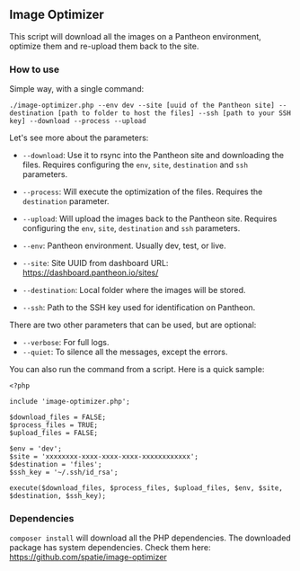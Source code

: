 ## Image Optimizer
This script will download all the images on a Pantheon environment, optimize them and re-upload them back to the site.

### How to use
Simple way, with a single command:
```
./image-optimizer.php --env dev --site [uuid of the Pantheon site] --destination [path to folder to host the files] --ssh [path to your SSH key] --download --process --upload
```
Let's see more about the parameters:
- `--download`: Use it to rsync into the Pantheon site and downloading the files. Requires configuring the `env`, `site`, `destination` and `ssh` parameters.
- `--process`: Will execute the optimization of the files. Requires the `destination` parameter.
- `--upload`: Will upload the images back to the Pantheon site. Requires configuring the `env`, `site`, `destination` and `ssh` parameters.

- `--env`: Pantheon environment. Usually dev, test, or live.
- `--site`: Site UUID from dashboard URL: https://dashboard.pantheon.io/sites/<UUID>
- `--destination`: Local folder where the images will be stored.
- `--ssh`: Path to the SSH key used for identification on Pantheon.

There are two other parameters that can be used, but are optional:
- `--verbose`: For full logs.
- `--quiet`: To silence all the messages, except the errors.

You can also run the command from a script. Here is a quick sample:

```
<?php

include 'image-optimizer.php';

$download_files = FALSE;
$process_files = TRUE;
$upload_files = FALSE;

$env = 'dev';
$site = 'xxxxxxxx-xxxx-xxxx-xxxx-xxxxxxxxxxxx';
$destination = 'files';
$ssh_key = '~/.ssh/id_rsa';

execute($download_files, $process_files, $upload_files, $env, $site, $destination, $ssh_key);
```

### Dependencies
`composer install` will download all the PHP dependencies. The downloaded package has system dependencies. Check them here: https://github.com/spatie/image-optimizer
